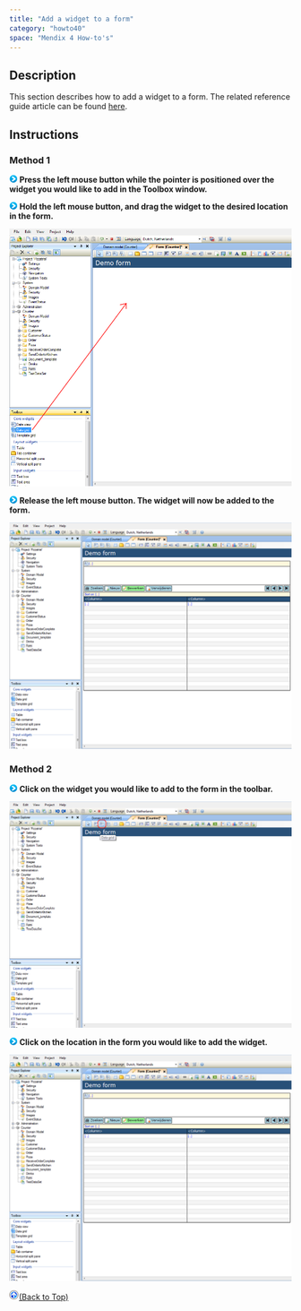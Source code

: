 ```yaml
---
title: "Add a widget to a form"
category: "howto40"
space: "Mendix 4 How-to's"
---
```

## Description

This section describes how to add a widget to a form. The related reference guide article can be found [here](https://world.mendix.com/pages/releaseview.action?pageId=9208497).

## Instructions

### Method 1

![](attachments/819203/917932.png) **Press the left mouse button while the pointer is positioned over the widget you would like to add in the Toolbox window.**

![](attachments/819203/917932.png) **Hold the left mouse button, and drag the widget to the desired location in the form.**

![](attachments/2621484/2752737.png)

![](attachments/819203/917932.png) **Release the left mouse button. The widget will now be added to the form.**

![](attachments/2621484/2752736.png)

### Method 2

![](attachments/819203/917932.png) **Click on the widget you would like to add to the form in the toolbar.**

![](attachments/2621484/2752735.png)

![](attachments/819203/917932.png) **Click on the location in the form you would like to add the widget.**

![](attachments/2621484/2752736.png)

[![](attachments/819203/917564.png)](add-a-widget-to-a-form)[(Back to Top)](add-a-widget-to-a-form)